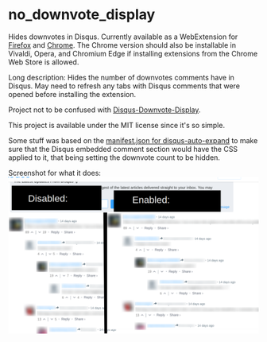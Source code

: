 # no_downvote_display
Hides downvotes in Disqus. Currently available as a WebExtension for [Firefox](https://addons.mozilla.org/en-US/firefox/addon/no_downvote_display/) and [Chrome](https://chrome.google.com/webstore/detail/nodownvotedisplay/kamllmjccehkagnboedgedodpneaippg?hl=en&gl=US). The Chrome version should also be installable in Vivaldi, Opera, and Chromium Edge if installing extensions from the Chrome Web Store is allowed.

Long description:
Hides the number of downvotes comments have in Disqus. May need to refresh any tabs with Disqus comments that were opened before installing the extension.

Project not to be confused with [Disqus-Downvote-Display](https://github.com/andytuwm/Disqus-Downvote-Display).

This project is available under the MIT license since it's so simple.


Some stuff was based on the [manifest.json for disqus-auto-expand](https://github.com/John30013/disqus-auto-expand/blob/master/src/Firefox/manifest.json) to make sure that the Disqus embedded comment section would have the CSS applied to it, that being setting the downvote count to be hidden.

Screenshot for what it does:
![](/screenshot.png?raw=true)
